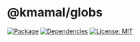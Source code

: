 # @kmamal/globs

[![Package](https://img.shields.io/npm/v/%2540kmamal%252Fglobs)](https://www.npmjs.com/package/@kmamal/globs)
[![Dependencies](https://img.shields.io/librariesio/release/npm/@kmamal/globs)](https://libraries.io/npm/@kmamal%2Fglobs)
[![License: MIT](https://img.shields.io/badge/License-MIT-yellow.svg)](https://opensource.org/licenses/MIT)
